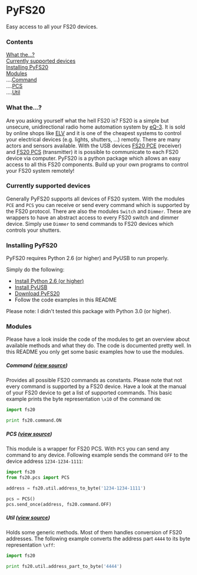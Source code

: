 # PyFS20
Easy access to all your FS20 devices.

### Contents
[What the...?](#what-the)  
[Currently supported devices](#currently-supported-devices)  
[Installing PyFS20](#installing-pyfs20)  
[Modules](#modules)  
....[Command](#command-view-source)  
....[PCS](#pcs-view-source)  
....[Util](#util-view-source)

### What the...?
Are you asking yourself what the hell FS20 is? FS20 is a simple but unsecure, unidirectional radio home automation system by [eQ-3](http://www.eQ-3.de). It is sold by online shops like [ELV](http://www.elv.de/fs20-funkschaltsystem.html) and it is one of the cheapest systems to control your electrical devices (e.g. lights, shutters, ...) remotly. There are many actors and sensors available. With the USB devices [FS20 PCE](http://www.elv.de/output/controller.aspx?cid=74&detail=10&detail2=41481) (receiver) and [FS20 PCS](http://www.elv.de/output/controller.aspx?cid=74&detail=10&detail2=29530) (transmitter) it is possible to communicate to each FS20 device via computer. PyFS20 is a python package which allows an easy access to all this FS20 components. Build up your own programs to control your FS20 system remotely!

### Currently supported devices
Generally PyFS20 supports all devices of FS20 system. With the modules ``PCE`` and ``PCS`` you can receive or send every command which is supported by the FS20 protocol. There are also the modules ``Switch`` and ``Dimmer``. These are wrappers to have an abstract access to every FS20 switch and dimmer device. Simply use ``Dimmer`` to send commands to FS20 devices which controls your shutters.

### Installing PyFS20
PyFS20 requires Python 2.6 (or higher) and PyUSB to run properly.

Simply do the following:
* [Install Python 2.6 (or higher)](http://www.python.org/getit/)
* [Install PyUSB](https://github.com/walac/pyusb)
* [Download PyFS20](https://github.com/dprokscha/pyfs20/archive/master.zip)
* Follow the code examples in this README

Please note: I didn't tested this package with Python 3.0 (or higher).

### Modules
Please have a look inside the code of the modules to get an overview about available methods and what they do. The code is documented pretty well. In this README you only get some basic examples how to use the modules.

##### Command ([view source](fs20/command.py))
Provides all possible FS20 commands as constants. Please note that not every command is supported by a FS20 device. Have a look at the manual of your FS20 device to get a list of supported commands. This basic example prints the byte representation ``\x10`` of the command ``ON``:
``` python
import fs20

print fs20.command.ON
```

##### PCS ([view source](fs20/pcs.py))
This module is a wrapper for FS20 PCS. With ``PCS`` you can send any command to any device. Following example sends the command ``OFF`` to the device address ``1234-1234-1111``:
``` python
import fs20
from fs20.pcs import PCS

address = fs20.util.address_to_byte('1234-1234-1111')

pcs = PCS()
pcs.send_once(address, fs20.command.OFF)
```

##### Util ([view source](fs20/util.py))
Holds some generic methods. Most of them handles conversion of FS20 addresses. The following example converts the address part ``4444`` to its byte representation ``\xff``:
``` python
import fs20

print fs20.util.address_part_to_byte('4444')
```
